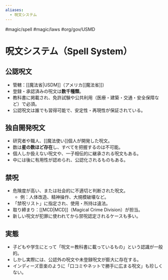 ```yaml
---
aliases:
  - 呪文システム
---
```

#magic/spell #magic/laws #org/gov/USMD 
# 呪文システム（Spell System）

## 公認呪文
- 管轄：[[魔法省|USDM]]（アメリカ[[魔法省]]）
- 登録・承認済みの呪文は**数千種類**。
- 教科書に掲載され、免許試験や公共利用（医療・建築・交通・安全保障など）で必須。
- 公認呪文は誰でも習得可能で、安定性・再現性が保証されている。

## 独自開発呪文
- 研究者や職人、[[魔法使い]]個人が開発した呪文。
- 数は**星の数ほど存在**し、すべてを把握するのは不可能。
- 個人しか扱えない呪文や、一子相伝的に継承される呪文もある。
- 中には後に有用性が認められ、公認化されるものもある。

## 禁呪
- 危険度が高い、または社会的に不適切と判断された呪文。
  - 例：人体改造、精神操作、大規模破壊など。
- 「禁呪リスト」に指定され、使用・所持は違法。
- 取り締まり：[[MCD|MCD]]（Magical Crime Division）が担当。
- 新しい呪文が犯罪に使われてから禁呪認定されるケースも多い。

## 実態
- 子どもや学生にとって「呪文＝教科書に載っているもの」という認識が一般的。
- しかし実際には、公認外の呪文や未登録呪文が膨大に存在する。
- インディーズ音楽のように「口コミやネットで勝手に広まる呪文」も珍しくない。
